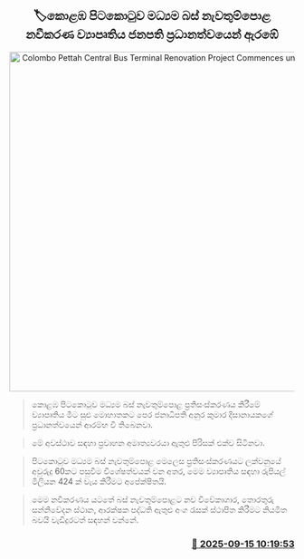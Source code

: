 <p align='center'><b><h2 align='center' title='Colombo Pettah Central Bus Terminal Renovation Project Commences under President's Patronage'>🏷කොළඹ පිටකොටුව මධ්‍යම බස් නැවතුම්පොළ නවීකරණ ව්‍යාපෘතිය ජනපති ප්‍රධානත්වයෙන් ඇරඹේ</h2></b></p>
<p align='center'><img src='https://helakuru.sgp1.cdn.digitaloceanspaces.com/esana/images/lib/sltb-bus.jpg' width='600' alt='Colombo Pettah Central Bus Terminal Renovation Project Commences under President's Patronage'></p>

> කොළඹ පිටකොටුව මධ්‍යම බස් නැවතුම්පොළ ප්‍රතිසංස්කරණය කිරීමේ ව්‍යාපෘතිය මීට සුළු මොහාතකට පෙර ජනාධිපති අනුර කුමාර දිසානායකගේ ප්‍රධානත්වයෙන් ආරම්භ වී තිබෙනවා.

> මේ අවස්ථාව සඳහා ප්‍රවාහන අමාත්‍යවරයා ඇතුළු පිරිසක් එක්ව සිටිනවා.

> පිටකොටුව මධ්‍යම බස් නැවතුම්පොළ මෙලෙස ප්‍රතිසංස්කරණයට ලක්වනුයේ අවුරුදු 60කට පසුවීම විශේෂත්වයක් වන අතර, මෙම ව්‍යාපෘතිය සඳහා රුපියල් මිලියන 424 ක් වැය කිරීමට අපේක්ෂිතයි.

> මෙම නවීකරණය යටතේ බස් නැවතුම්පොළට නව විවේකාගාර, තොරතුරු සන්නිවේදන ස්ථාන, ආරක්ෂක පද්ධති ඇතුළු අංග රැසක් ස්ථාපිත කිරීමට නියමිත බවයි වැඩිදුරටත් සඳහන් වන්නේ.



<h3 align='right'><a href='https://www.helakuru.lk/esana/p/113632/'>📅 2025-09-15 10:19:53</a></h3>
